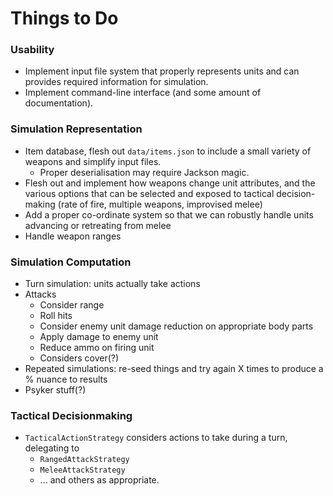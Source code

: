 # Things to Do

### Usability

* Implement input file system that properly represents units and can provides required information for simulation.
* Implement command-line interface (and some amount of documentation).


### Simulation Representation

* Item database, flesh out `data/items.json` to include a small variety of weapons and simplify input files.
    * Proper deserialisation may require Jackson magic.
* Flesh out and implement how weapons change unit attributes, and the various options that can be selected and exposed to tactical decision-making (rate of fire, multiple weapons, improvised melee)
* Add a proper co-ordinate system so that we can robustly handle units advancing or retreating from melee
* Handle weapon ranges


### Simulation Computation

* Turn simulation: units actually take actions
* Attacks
    * Consider range
    * Roll hits
    * Consider enemy unit damage reduction on appropriate body parts
    * Apply damage to enemy unit
    * Reduce ammo on firing unit
    * Considers cover(?)
* Repeated simulations: re-seed things and try again X times to produce a % nuance to results
* Psyker stuff(?)


### Tactical Decisionmaking

* `TacticalActionStrategy` considers actions to take during a turn, delegating to
    * `RangedAttackStrategy`
    * `MeleeAttackStrategy`
    * ... and others as appropriate.